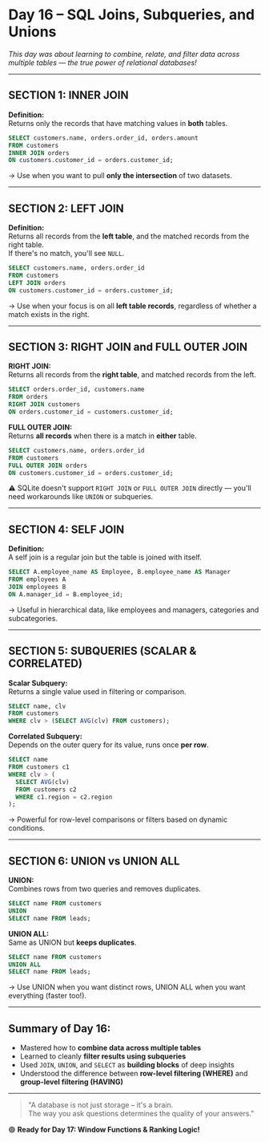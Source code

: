 # Day 16 – SQL Joins, Subqueries, and Unions

*This day was about learning to combine, relate, and filter data across multiple tables — the true power of relational databases!*

---

## SECTION 1: INNER JOIN

**Definition:**  
Returns only the records that have matching values in **both** tables.

```sql
SELECT customers.name, orders.order_id, orders.amount
FROM customers
INNER JOIN orders
ON customers.customer_id = orders.customer_id;
```

-> Use when you want to pull **only the intersection** of two datasets.

---

## SECTION 2: LEFT JOIN

**Definition:**  
Returns all records from the **left table**, and the matched records from the right table.  
If there's no match, you'll see `NULL`.

```sql
SELECT customers.name, orders.order_id
FROM customers
LEFT JOIN orders
ON customers.customer_id = orders.customer_id;
```

-> Use when your focus is on all **left table records**, regardless of whether a match exists in the right.

---

## SECTION 3: RIGHT JOIN and FULL OUTER JOIN

**RIGHT JOIN:**  
Returns all records from the **right table**, and matched records from the left.

```sql
SELECT orders.order_id, customers.name
FROM orders
RIGHT JOIN customers
ON orders.customer_id = customers.customer_id;
```

**FULL OUTER JOIN:**  
Returns **all records** when there is a match in **either** table.

```sql
SELECT customers.name, orders.order_id
FROM customers
FULL OUTER JOIN orders
ON customers.customer_id = orders.customer_id;
```

⚠️ SQLite doesn't support `RIGHT JOIN` or `FULL OUTER JOIN` directly — you'll need workarounds like `UNION` or subqueries.

---

## SECTION 4: SELF JOIN

**Definition:**  
A self join is a regular join but the table is joined with itself.

```sql
SELECT A.employee_name AS Employee, B.employee_name AS Manager
FROM employees A
JOIN employees B
ON A.manager_id = B.employee_id;
```

-> Useful in hierarchical data, like employees and managers, categories and subcategories.

---

## SECTION 5: SUBQUERIES (SCALAR & CORRELATED)

**Scalar Subquery:**  
Returns a single value used in filtering or comparison.

```sql
SELECT name, clv
FROM customers
WHERE clv > (SELECT AVG(clv) FROM customers);
```

**Correlated Subquery:**  
Depends on the outer query for its value, runs once **per row**.

```sql
SELECT name
FROM customers c1
WHERE clv > (
  SELECT AVG(clv)
  FROM customers c2
  WHERE c1.region = c2.region
);
```

-> Powerful for row-level comparisons or filters based on dynamic conditions.

---

## SECTION 6: UNION vs UNION ALL

**UNION:**  
Combines rows from two queries and removes duplicates.

```sql
SELECT name FROM customers
UNION
SELECT name FROM leads;
```

**UNION ALL:**  
Same as UNION but **keeps duplicates**.

```sql
SELECT name FROM customers
UNION ALL
SELECT name FROM leads;
```

-> Use UNION when you want distinct rows, UNION ALL when you want everything (faster too!).

---

## Summary of Day 16:

- Mastered how to **combine data across multiple tables**
- Learned to cleanly **filter results using subqueries**
- Used `JOIN`, `UNION`, and `SELECT` as **building blocks** of deep insights
- Understood the difference between **row-level filtering (WHERE)** and **group-level filtering (HAVING)**

---

> "A database is not just storage – it's a brain.  
> The way you ask questions determines the quality of your answers."

🟢 **Ready for Day 17: Window Functions & Ranking Logic!**

